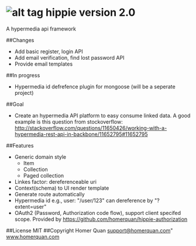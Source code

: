 ![alt tag](http://upload.wikimedia.org/wikipedia/commons/thumb/d/d2/Peace_sign.svg/330px-Peace_sign.svg.png)
hippie version 2.0
======


A hypermedia api framework

##Changes
 * Add basic register, login API
 * Add email verification, find lost password API
 * Provide email templates

##In progress
 * Hypermedia id defrefence plugin for mongoose (will be a seperate project)

##Goal
  * Create an hypermedia API platform to easy consume linked data. A good example is this question from stockoverflow: http://stackoverflow.com/questions/11650426/working-with-a-hypermedia-rest-api-in-backbone/11652795#11652795

##Features
  * Generic domain style
    * Item
    * Collection
    * Paged collection
  * Linkes factor: dereferenceable uri
  * Context(schema) to UI render template
  * Generate route automatically
  * Hypermedia id e.g., user: "/user/123" can dereference by "?extent=user"
  * OAuth2 (Password, Authorization code flow), support client specifed scope. Provided by <https://github.com/homerquan/hippie-authorization>

##License
  MIT
##Copyright
  Homer Quan
  support@homerquan.com"
  www.homerquan.com

